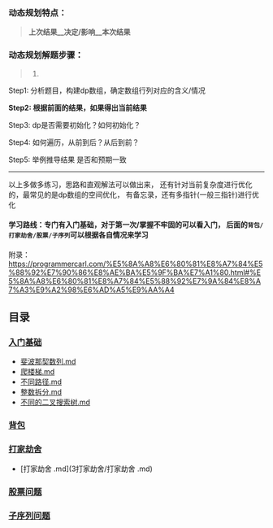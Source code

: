 ### 动态规划特点：

> __上次结果__决定/影响__本次结果__

### 动态规划解题步骤：

> 1. 

Step1: 分析题目，构建dp数组，确定数组行列对应的含义/情况

**Step2: 根据前面的结果，如果得出当前结果**

Step3: dp是否需要初始化？如何初始化？

Step4: 如何遍历，从前到后？从后到前？

Step5:  举例推导结果 是否和预期一致

---

以上多做多练习，思路和直观解法可以做出来， 还有针对当前复杂度进行优化的，最常见的是dp数组的空间优化， 有备忘录，还有多指针(一般三指针)进行优化



#### 学习路线：专门有入门基础，对于第一次/掌握不牢固的可以看入门，  后面的`背包/打家劫舍/股票/子序列`可以根据各自情况来学习

附录：https://programmercarl.com/%E5%8A%A8%E6%80%81%E8%A7%84%E5%88%92%E7%90%86%E8%AE%BA%E5%9F%BA%E7%A1%80.html#%E5%8A%A8%E6%80%81%E8%A7%84%E5%88%92%E7%9A%84%E8%A7%A3%E9%A2%98%E6%AD%A5%E9%AA%A4



## 目录

###   [入门基础](1入门基础) 

-  [斐波那契数列.md](1入门基础/1斐波那契数列.md) 
-  [爬楼梯.md](1入门基础/2爬楼梯.md) 
-  [不同路径.md](1入门基础/3不同路径.md) 
-  [整数拆分.md](1入门基础/4整数拆分.md) 
-  [不同的二叉搜索树.md](1入门基础/5不同的二叉搜索树.md) 

###  [背包](2背包) 

###  [打家劫舍](3打家劫舍) 

-  [打家劫舍 .md](3打家劫舍/打家劫舍 .md) 

###  [股票问题](4股票问题) 

###  [子序列问题](5子序列问题) 

